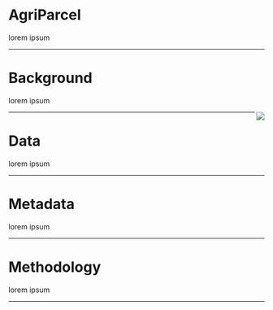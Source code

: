 # AgriParcel

lorem ipsum

---

# Background

lorem ipsum

<img src="https://europe-land.eu/wp-content/uploads/2023/10/Europe-LAND_logo-225x300.png" align="right" >

---

# Data

lorem ipsum

---

# Metadata

lorem ipsum

---

# Methodology

lorem ipsum

---

